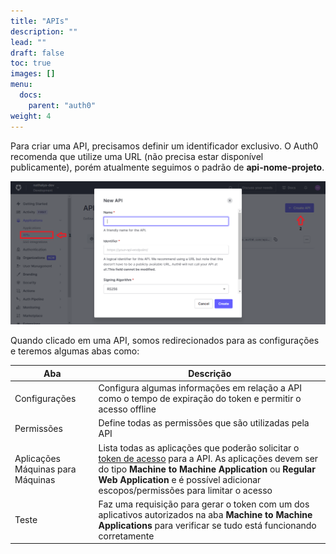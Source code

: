 ```yaml
---
title: "APIs"
description: ""
lead: ""
draft: false
toc: true
images: []
menu:
  docs:
    parent: "auth0"
weight: 4
---
```


Para criar uma API, precisamos definir um identificador exclusivo. O Auth0 recomenda que utilize uma URL (não precisa estar disponível publicamente), porém atualmente seguimos o padrão de **api-nome-projeto**.

![Image](apis.png "Criar APIs")

Quando clicado em uma API, somos redirecionados para as configurações e teremos algumas abas como:

| **Aba**                           | **Descrição**                                                                                                                                                                                                                                                                                                      |
| --------------------------------- | ------------------------------------------------------------------------------------------------------------------------------------------------------------------------------------------------------------------------------------------------------------------------------------------------------------------ |
| Configurações                     | Configura algumas informações em relação a API como o tempo de expiração do token e permitir o acesso offline                                                                                                                                                                                                      |
| Permissões                        | Define todas as permissões que são utilizadas pela API                                                                                                                                                                                                                                                             |
| Aplicações Máquinas para Máquinas | Lista todas as aplicações que poderão solicitar o [token de acesso](http://localhost:1313/documentacao/autorizacao/#token-de-acesso) para a API. As aplicações devem ser do tipo **Machine to Machine Application** ou **Regular Web Application** e é possível adicionar escopos/permissões para limitar o acesso |
| Teste                             | Faz uma requisição para gerar o token com um dos aplicativos autorizados na aba **Machine to Machine Applications** para verificar se tudo está funcionando corretamente                                                                                                                                           |
